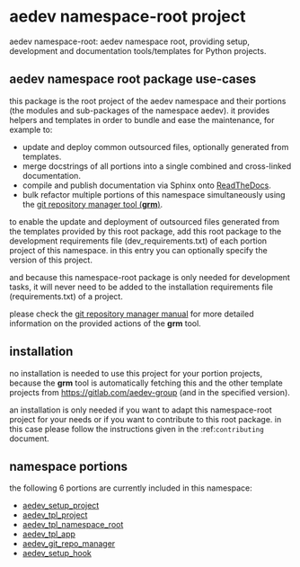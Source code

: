 <!-- THIS FILE IS EXCLUSIVELY MAINTAINED by the project aedev.tpl_namespace_root V0.3.13 -->
# __aedev__ namespace-root project

aedev namespace-root: aedev namespace root, providing setup, development and documentation tools/templates for Python projects.


## aedev namespace root package use-cases

this package is the root project of the aedev namespace and their portions (the modules
and sub-packages of the namespace aedev). it provides helpers and templates in order to
bundle and ease the maintenance, for example to:

* update and deploy common outsourced files, optionally generated from templates.
* merge docstrings of all portions into a single combined and cross-linked documentation.
* compile and publish documentation via Sphinx onto [ReadTheDocs](https://aedev.readthedocs.io "aedev on RTD").
* bulk refactor multiple portions of this namespace simultaneously using the
  [git repository manager tool (__grm__)](https://gitlab.com/aedev-group/aedev_git_repo_manager).

to enable the update and deployment of outsourced files generated from the templates provided by
this root package, add this root package to the development requirements file (dev_requirements.txt)
of each portion project of this namespace. in this entry you can optionally specify the version of
this project.

and because this namespace-root package is only needed for development tasks, it will never need to
be added to the installation requirements file (requirements.txt) of a project.

please check the [git repository manager manual](
https://aedev.readthedocs.io/en/latest/man/git_repo_manager.html "git_repo_manager manual")
for more detailed information on the provided actions of the __grm__ tool.


## installation

no installation is needed to use this project for your portion projects, because the __grm__ tool is
automatically fetching this and the other template projects from https://gitlab.com/aedev-group (and
in the specified version).

an installation is only needed if you want to adapt this namespace-root project for your needs or if you want
to contribute to this root package. in this case please follow the instructions given in the
:ref:`contributing` document.


## namespace portions

the following 6 portions are currently included in this namespace:

* [aedev_setup_project](https://pypi.org/project/aedev_setup_project "aedev namespace portion aedev_setup_project")
* [aedev_tpl_project](https://pypi.org/project/aedev_tpl_project "aedev namespace portion aedev_tpl_project")
* [aedev_tpl_namespace_root](https://pypi.org/project/aedev_tpl_namespace_root "aedev namespace portion aedev_tpl_namespace_root")
* [aedev_tpl_app](https://pypi.org/project/aedev_tpl_app "aedev namespace portion aedev_tpl_app")
* [aedev_git_repo_manager](https://pypi.org/project/aedev_git_repo_manager "aedev namespace portion aedev_git_repo_manager")
* [aedev_setup_hook](https://pypi.org/project/aedev_setup_hook "aedev namespace portion aedev_setup_hook")

